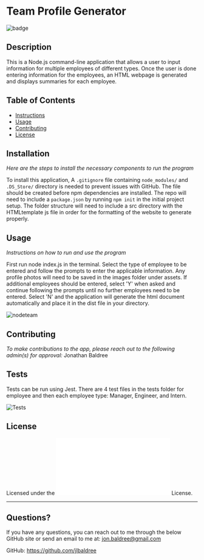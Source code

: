 # Team Profile Generator

![badge](https://img.shields.io/badge/license-Apache-brightgreen)<br>

## Description 

This is a Node.js command-line application that allows a user to input information for multiple employees of different types. Once the user is done entering information for the employees, an HTML webpage is generated and displays summaries for each employee.

## Table of Contents

* [Instructions](#instructions)
* [Usage](#usage)
* [Contributing](#contributing)
* [License](#license)
    
## Installation
    
*Here are the steps to install the necessary components to run the program*
    
To install this application, A `.gitignore` file containing `node_modules/` and `.DS_Store/` directory is needed to prevent issues with GitHub. The file should be created before npm dependencies are installed. The repo will need to include a `package.json` by running `npm init` in the initial project setup. The folder structure will need to include a src directory with the HTMLtemplate js file in order for the formatting of the website to generate properly.
    
## Usage 
    
*Instructions on how to run and use the program*
    
First run node index.js in the terminal. Select the type of employee to be entered and follow the prompts to enter the applicable information. Any profile photos will need to be saved in the images folder under assets. If additional employees should be entered, select 'Y' when asked and continue following the prompts until no further employees need to be entered. Select 'N' and the application will generate the html document automatically and place it in the dist file in your directory.
    
![nodeteam](https://user-images.githubusercontent.com/74524186/110887761-15fdc000-82a8-11eb-80ea-c1a404e51e65.gif)

## Contributing
    
*To make contributions to the app, please reach out to the following admin(s) for approval:*
Jonathan Baldree

## Tests

Tests can be run using Jest. There are 4 test files in the tests folder for employee and then each employee type: Manager, Engineer, and Intern.

![Tests](https://user-images.githubusercontent.com/74524186/110887839-434a6e00-82a8-11eb-8cae-7b6cb55d972e.gif)

## License
    
Licensed under the ![Apache](assets/licenses/Apache.txt) License.

---
    
## Questions?
    
If you have any questions, you can reach out to me through the below GitHub site or send an email to me at: jon.baldree@gmail.com
   
GitHub: https://github.com/jlbaldree
